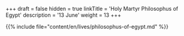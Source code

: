 +++
draft = false
hidden = true
linkTitle = 'Holy Martyr Philosophus of Egypt'
description = '13 June'
weight = 13
+++

{{% include file="content/en/lives/philosophus-of-egypt.md" %}}
